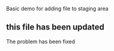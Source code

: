Basic demo for adding file to staging area

## this file has been updated
The problem has been fixed
